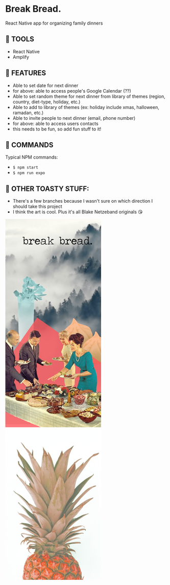 # Break Bread.

React Native app for organizing family dinners

## 🍞 TOOLS

- React Native
- Amplify

## 🍞 FEATURES

- Able to set date for next dinner
- for above: able to access people's Google Calendar (??)
- Able to set random theme for next dinner from library of themes (region, country, diet-type, holiday, etc.)
- Able to add to library of themes (ex: holiday include xmas, halloween, ramadan, etc.)
- Able to invite people to next dinner (email, phone number)
- for above: able to access users contacts
- this needs to be fun, so add fun stuff to it!

## 🍞 COMMANDS

Typical NPM commands:

- `$ npm start`
- `$ npm run expo`

## 🍞 OTHER TOASTY STUFF:

- There's a few branches because I wasn't sure on which direction I should take this project
- I think the art is cool. Plus it's all Blake Netzeband originals 😘

<img src="https://raw.githubusercontent.com/blakeface/break-bread/master/assets/images/splash.png" alt="splash page" width="300" />
<img src="https://raw.githubusercontent.com/blakeface/break-bread/master/assets/images/blue-pinapple.png" alt="blue pinapple" width="300" />
